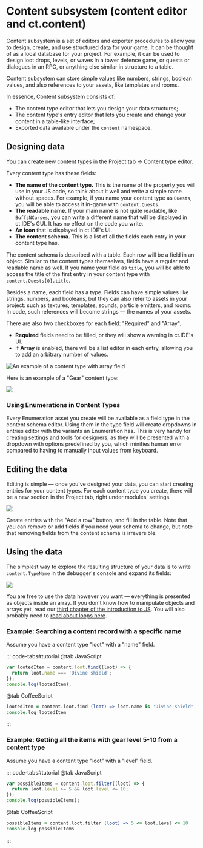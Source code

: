 # Content subsystem (content editor and ct.content)

Content subsystem is a set of editors and exporter procedures to allow you to design, create, and use structured data for your game. It can be thought of as a local database for your project. For example, it can be used to design loot drops, levels, or waves in a tower defence game, or quests or dialogues in an RPG, or anything else similar in structure to a table.

Content subsystem can store simple values like numbers, strings, boolean values, and also references to your assets, like templates and rooms.

In essence, Content subsystem consists of:

* The content type editor that lets you design your data structures;
* The content type's entry editor that lets you create and change your content in a table-like interface;
* Exported data available under the `content` namespace.

## Designing data

You can create new content types in the Project tab -> Content type editor.

Every content type has these fields:

* **The name of the content type.** This is the name of the property you will use in your JS code, so think about it well and write a simple name without spaces. For example, if you name your content type as `Quests`, you will be able to access it in-game with `content.Quests`.
* **The readable name.** If your main name is not quite readable, like `BuffsNCurses`, you can write a different name that will be displayed in ct.IDE's GUI. It has no effect on the code you write.
* **An icon** that is displayed in ct.IDE's UI.
* **The content schema.** This is a list of all the fields each entry in your content type has.

The content schema is described with a table. Each row will be a field in an object. Similar to the content types themselves, fields have a regular and readable name as well. If you name your field as `title`, you will be able to access the title of the first entry in your content type with `content.Quests[0].title`.

Besides a name, each field has a type. Fields can have simple values like strings, numbers, and booleans, but they can also refer to assets in your project: such as textures, templates, sounds, particle emitters, and rooms. In code, such references will become strings — the names of your assets.

There are also two checkboxes for each field: "Required" and "Array".

* **Required** fields need to be filled, or they will show a warning in ct.IDE's UI.
* If **Array** is enabled, there will be a list editor in each entry, allowing you to add an arbitrary number of values.

![An example of a content type with array field](./images/contentEditor_Arrays.png)

Here is an example of a "Gear" content type:

![](./images/contentEditor_SchemaExample.png)

### Using Enumerations in Content Types

Every Enumeration asset you create will be available as a field type in the content schema editor. Using them in the type field will create dropdowns in entries editor with the variants an Enumeration has. This is very handy for creating settings and tools for designers, as they will be presented with a dropdown with options predefined by you, which minifies human error compared to having to manually input values from keyboard.

## Editing the data

Editing is simple — once you've designed your data, you can start creating entries for your content types. For each content type you create, there will be a new section in the Project tab, right under modules' settings.

![](./images/contentEditor_Tabs.png)

Create entries with the "Add a row" button, and fill in the table. Note that you can remove or add fields if you need your schema to change, but note that removing fields from the content schema is irreversible.

## Using the data

The simplest way to explore the resulting structure of your data is to write `content.TypeName` in the debugger's console and expand its fields:

![](./images/contentEditor_Inspect.png)

You are free to use the data however you want — everything is presented as objects inside an array. If you don't know how to manipulate objects and arrays yet, read our [third chapter of the introduction to JS](learn-js/jsintro_pt3.html). You will also probably need to [read about loops here](learn-js/jsintro_pt2.html).

### Example: Searching a content record with a specific name

Assume you have a content type "loot" with a "name" field.

::: code-tabs#tutorial
@tab JavaScript
```js
var lootedItem = content.loot.find((loot) => {
  return loot.name === 'Divine shield';
});
console.log(lootedItem);
```
@tab CoffeeScript
```coffee
lootedItem = content.loot.find (loot) => loot.name is 'Divine shield'
console.log lootedItem
```
:::

### Example: Getting all the items with gear level 5-10 from a content type

Assume you have a content type "loot" with a "level" field.

::: code-tabs#tutorial
@tab JavaScript
```js
var possibleItems = content.loot.filter((loot) => {
  return loot.level >= 5 && loot.level <= 10;
});
console.log(possibleItems);
```
@tab CoffeeScript
```coffee
possibleItems = content.loot.filter (loot) => 5 <= loot.level <= 10
console.log possibleItems
```
:::
